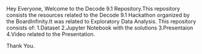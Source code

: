 Hey Everyone,
   Welcome to the Decode 9.1 Repository.This repository consists the resources related to the Decode 9.1 Hackathon organized by the BoardInfinity.It was related to Exploratory Data Analysis.
   This repository consists of:
   1.Dataset
   2.Jupyter Notebook with the solutions
   3.Presentaion
   4.Video related to the Presentation.
   
  Thank You.
